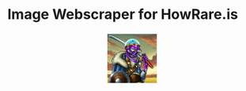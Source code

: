 # Image Webscraper for HowRare.is

<p align="center">
<img src="https://github.com/romaklym/howrare.is_image_scraper/blob/master/123_SolSnatcher%232907.png" alt="SolSnatcher" height="100" style="vertical-align:top; margin:4px">
</p>
